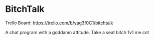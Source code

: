 BitchTalk
============

Trello Board:
https://trello.com/b/yag3f0C1/bitchtalk

A chat program with a goddamn attitude.
Take a seat bitch 1v1 me cnt